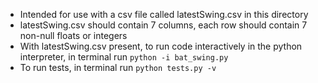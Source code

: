 - Intended for use with a csv file called latestSwing.csv in this directory
- latestSwing.csv should contain 7 columns, each row should contain 7 non-null floats or integers
- With latestSwing.csv present, to run code interactively in the python interpreter, in terminal run `python -i bat_swing.py`
- To run tests, in terminal run `python tests.py -v`
